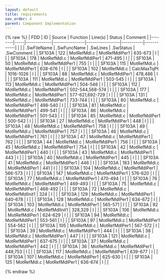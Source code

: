 ```yaml
---
layout: default
title: requirements
nav_order: 4
parent: Component Implementation
---
```

{% raw %}
| FDD    | ID  | Source      | Function       | Line(s)         | Status    | Comment    |
|--------|-----|-------------|----------------|-----------------|-----------|------------|
|        |     | .SwFileName | .SwFuncName    | .SwLines        | .SwStatus | .SwComment |
| SF103A | 122 | MotRefMdl.c | MotRefMdlPer1  | 635-673         | I         |            |
| SF103A | 178 | MotRefMdl.c | MotRefMdlPer1  | 471-495         | I         |            |
| SF103A | 50  | MotRefMdl.c | MotRefMdlPer1  | 755             | I         |            |
| SF103A | 115 | MotRefMdl.c | MotRefMdlPer1  | 638-676         | I         |            |
| SF103A | 102 | MotRefMdl.c | CalcMaxTqPt    | 1016-1026       | I         |            |
| SF103A | 88  | MotRefMdl.c | MotRefMdlPer1  | 478,486         | I         |            |
| SF103A | 111 | MotRefMdl.c | MotRefMdlPer1  | 503-545         | I         |            |
| SF103A | 113 | MotRefMdl.c | MotRefMdlPer1  | 504-546         | I         |            |
| SF103A | 112 | MotRefMdl.c | MotRefMdlPer1  | 502-544,568-574 | I         |            |
| SF103A | 177 | MotRefMdl.c | MotRefMdlPer1  | 577-621,692-729 | I         |            |
| SF103A | 131 | MotRefMdl.c | MotRefMdlPer1  | 733-744         | I         |            |
| SF103A | 80  | MotRefMdl.c | MotRefMdlPer1  | 498-540         | I         |            |
| SF103A | 81  | MotRefMdl.c | MotRefMdlPer1  | 499-541         | I         |            |
| SF103A | 86  | MotRefMdl.c | MotRefMdlPer1  | 501-543         | I         |            |
| SF103A | 85  | MotRefMdl.c | MotRefMdlPer1  | 500-542         | I         |            |
| SF103A | 27  | MotRefMdl.c | MotRefMdlPer1  | 448             | I         |            |
| SF103A | 48  | MotRefMdl.c | MotRefMdlPer1  | 758             | I         |            |
| SF103A | 49  | MotRefMdl.c | MotRefMdlPer1  | 757             | I         |            |
| SF103A | 46  | MotRefMdl.c | MotRefMdlPer1  | 761             | I         |            |
| SF103A | 47  | MotRefMdl.c | MotRefMdlPer1  | 762             | I         |            |
| SF103A | 44  | MotRefMdl.c | MotRefMdlPer1  | 756             | I         |            |
| SF103A | 45  | MotRefMdl.c | MotRefMdlPer1  | 754             | I         |            |
| SF103A | 42  | MotRefMdl.c | MotRefMdlPer1  | 440             | I         |            |
| SF103A | 43  | MotRefMdl.c | MotRefMdlPer1  | 443             | I         |            |
| SF103A | 40  | MotRefMdl.c | MotRefMdlPer1  | 445             | I         |            |
| SF103A | 41  | MotRefMdl.c | MotRefMdlPer1  | 446             | I         |            |
| SF103A | 183 | MotRefMdl.c | MotRefMdlPer1  | 441             | I         |            |
| SF103A | 104 | MotRefMdl.c | MotRefMdlPer1  | 566-573         | I         |            |
| SF103A | 147 | MotRefMdl.c | MotRefMdlPer1  | 576-620         | I         |            |
| SF103A | 77  | MotRefMdl.c | MotRefMdlPer1  | 470-494         | I         |            |
| SF103A | 76  | MotRefMdl.c | MotRefMdlPer1  | 469-493         | I         |            |
| SF103A | 75  | MotRefMdl.c | MotRefMdlPer1  | 468-492         | I         |            |
| SF103A | 72  | MotRefMdl.c | MotRefMdlInit1 | 324             | I         |            |
| SF103A | 129 | MotRefMdl.c | MotRefMdlPer1  | 640-678         | I         |            |
| SF103A | 128 | MotRefMdl.c | MotRefMdlPer1  | 634-672         | I         |            |
| SF103A | 103 | MotRefMdl.c | MotRefMdlPer1  | 565-571         | I         |            |
| SF103A | 92  | MotRefMdl.c | MotRefMdlInit1 | 328,329         | I         |            |
| SF103A | 106 | MotRefMdl.c | MotRefMdlPer1  | 624-629         | I         |            |
| SF103A | 94  | MotRefMdl.c | MotRefMdlPer1  | 553-561         | I         |            |
| SF103A | 97  | MotRefMdl.c | MotRefMdlPer1  | 554-562         | I         |            |
| SF103A | 105 | MotRefMdl.c | MotRefMdlPer1  | 567-572         | I         |            |
| SF103A | 39  | MotRefMdl.c | MotRefMdlPer1  | 444             | I         |            |
| SF103A | 38  | MotRefMdl.c | MotRefMdlPer1  | 447             | I         |            |
| SF103A | 121 | MotRefMdl.c | MotRefMdlPer1  | 637-675         | I         |            |
| SF103A | 37  | MotRefMdl.c | MotRefMdlPer1  | 442             | I         |            |
| SF103A | 36  | MotRefMdl.c | MotRefMdlPer1  | 449,753         | I         |            |
| SF103A | 117 | MotRefMdl.c | MotRefMdlPer1  | 639-677         | I         |            |
| SF103A | 107 | MotRefMdl.c | MotRefMdlPer1  | 625-630         | I         |            |
| SF103A | 125 | MotRefMdl.c | MotRefMdlPer1  | 636-674         | I         |            |

{% endraw %}